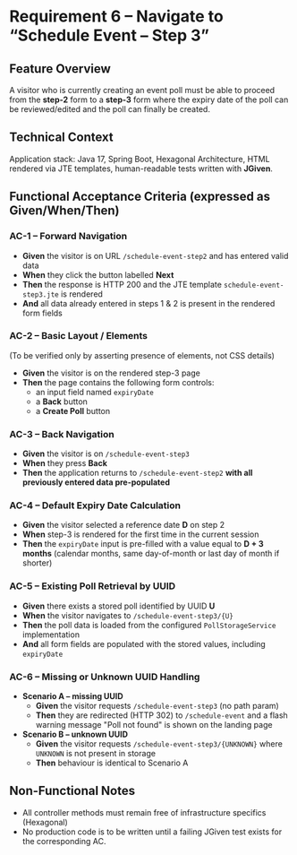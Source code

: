# Requirement 6 – Navigate to “Schedule Event – Step 3”

## Feature Overview
A visitor who is currently creating an event poll must be able to proceed from the **step-2** form to a **step-3** form where the expiry date of the poll can be reviewed/edited and the poll can finally be created.

## Technical Context
Application stack: Java 17, Spring Boot, Hexagonal Architecture, HTML rendered via JTE templates, human-readable tests written with **JGiven**.

## Functional Acceptance Criteria (expressed as Given/When/Then)

### AC-1  – Forward Navigation
* **Given** the visitor is on URL `/schedule-event-step2` and has entered valid data
* **When** they click the button labelled **Next**
* **Then** the response is HTTP 200 and the JTE template `schedule-event-step3.jte` is rendered
* **And** all data already entered in steps 1 & 2 is present in the rendered form fields

### AC-2 – Basic Layout / Elements
(To be verified only by asserting presence of elements, not CSS details)
* **Given** the visitor is on the rendered step-3 page
* **Then** the page contains the following form controls:
  * an input field named `expiryDate`
  * a **Back** button
  * a **Create Poll** button

### AC-3 – Back Navigation
* **Given** the visitor is on `/schedule-event-step3`
* **When** they press **Back**
* **Then** the application returns to `/schedule-event-step2` **with all previously entered data pre-populated**

### AC-4 – Default Expiry Date Calculation
* **Given** the visitor selected a reference date **D** on step 2
* **When** step-3 is rendered for the first time in the current session
* **Then** the `expiryDate` input is pre-filled with a value equal to **D + 3 months** (calendar months, same day-of-month or last day of month if shorter)

### AC-5 – Existing Poll Retrieval by UUID
* **Given** there exists a stored poll identified by UUID **U**
* **When** the visitor navigates to `/schedule-event-step3/{U}`
* **Then** the poll data is loaded from the configured `PollStorageService` implementation
* **And** all form fields are populated with the stored values, including `expiryDate`

### AC-6 – Missing or Unknown UUID Handling
* **Scenario A – missing UUID**
  * **Given** the visitor requests `/schedule-event-step3` (no path param)
  * **Then** they are redirected (HTTP 302) to `/schedule-event` and a flash warning message "Poll not found" is shown on the landing page
* **Scenario B – unknown UUID**
  * **Given** the visitor requests `/schedule-event-step3/{UNKNOWN}` where `UNKNOWN` is not present in storage
  * **Then** behaviour is identical to Scenario A

## Non-Functional Notes
* All controller methods must remain free of infrastructure specifics (Hexagonal)
* No production code is to be written until a failing JGiven test exists for the corresponding AC. 